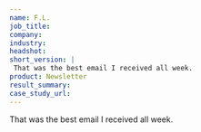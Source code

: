 ```yaml
---
name: F.L.
job_title: 
company:
industry:
headshot:
short_version: |
 That was the best email I received all week.
product: Newsletter
result_summary:
case_study_url:
---
```

That was the best email I received all week.